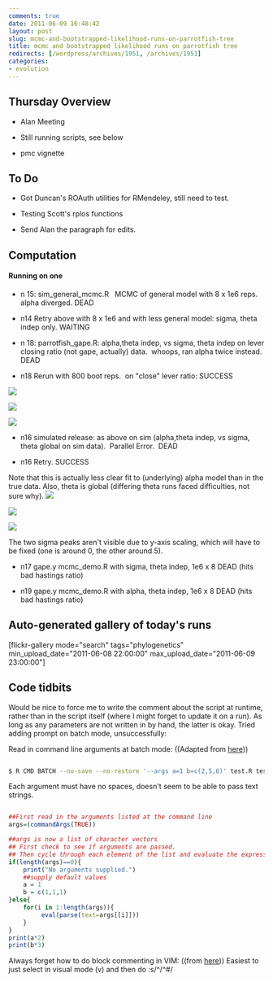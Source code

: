 ```yaml
---
comments: true
date: 2011-06-09 16:48:42
layout: post
slug: mcmc-and-bootstrapped-likelihood-runs-on-parrotfish-tree
title: mcmc and bootstrapped likelihood runs on parrotfish tree
redirects: [/wordpress/archives/1951, /archives/1951]
categories:
- evolution
---
```


## Thursday Overview





	
  * Alan Meeting

	
  * Still running scripts, see below

	
  * pmc vignette




## To Do





	
  * Got Duncan's ROAuth utilities for RMendeley, still need to test.



	
  * Testing Scott's rplos functions

	
  * Send Alan the paragraph for edits.





## Computation





#### Running on one





	
  * n 15: sim_general_mcmc.R   MCMC of general model with 8 x 1e6 reps.  alpha diverged. DEAD

	
  * n14 Retry above with 8 x 1e6 and with less general model: sigma, theta indep only. WAITING

	
  * n 18: parrotfish_gape.R: alpha,theta indep, vs sigma, theta indep on lever closing ratio (not gape, actually) data.  whoops, ran alpha twice instead.  DEAD

	
  * n18 Rerun with 800 boot reps.  on "close" lever ratio: SUCCESS

![]( http://farm6.staticflickr.com/5222/5815759965_0cd67baa47_o.png )

![]( http://farm3.staticflickr.com/2012/5815760235_9a712a2713_o.png )

![]( http://farm3.staticflickr.com/2173/5816327756_4742c4c72c_o.png )


	
  * n16 simulated release: as above on sim (alpha,theta indep, vs sigma, theta global on sim data).  Parallel Error.  DEAD

	
  * n16 Retry. SUCCESS

Note that this is actually less clear fit to (underlying) alpha model than in the true data.  Also, theta is global (differing theta runs faced difficulties, not sure why).
![]( http://farm6.staticflickr.com/5231/5815700214_a606a42554_o.png )

![]( http://farm4.staticflickr.com/3033/5815132713_821c101d0c_o.png )

![]( http://farm3.staticflickr.com/2752/5815700830_60c588749b_o.png )

The two sigma peaks aren't visible due to y-axis scaling, which will have to be fixed (one is around 0, the other around 5).
	
  * n17 gape.y mcmc_demo.R with sigma, theta indep, 1e6 x 8 DEAD (hits bad hastings ratio)

	
  * n19 gape.y mcmc_demo.R with alpha, theta indep, 1e6 x 8 DEAD (hits bad hastings ratio)




## Auto-generated gallery of today's runs


[flickr-gallery mode="search" tags="phylogenetics" min_upload_date="2011-06-08 22:00:00" max_upload_date="2011-06-09 23:00:00"]


## Code tidbits


Would be nice to force me to write the comment about the script at runtime, rather than in the script itself (where I might forget to update it on a run).
As long as any parameters are not written in by hand, the latter is okay.  Tried adding prompt on batch mode, unsuccessfully:

Read in command line arguments at batch mode: ((Adapted from [here](http://yangfeng.wordpress.com/2009/09/03/including-arguments-in-r-cmd-batch-mode/)))


```bash

$ R CMD BATCH --no-save --no-restore '--args a=1 b=c(2,5,6)' test.R test.out &

```


Each argument must have no spaces, doesn't seem to be able to pass text strings.


```r

##First read in the arguments listed at the command line
args=(commandArgs(TRUE))

##args is now a list of character vectors
## First check to see if arguments are passed.
## Then cycle through each element of the list and evaluate the expressions.
if(length(args)==0){
    print("No arguments supplied.")
    ##supply default values
    a = 1
    b = c(1,1,1)
}else{
    for(i in 1:length(args)){
         eval(parse(text=args[[i]]))
    }
}
print(a*2)
print(b*3)

```


Always forget how to do block commenting in VIM: ((from [here](http://hurley.wordpress.com/2007/06/13/vim-tip-comment-out-multiple-lines/))) Easiest to just select in visual mode (v) and then do :s/^/^#/
